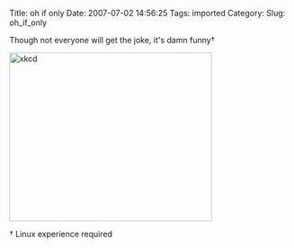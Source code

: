 Title: oh if only
Date: 2007-07-02 14:56:25
Tags: imported
Category: 
Slug: oh_if_only

Though not everyone will get the joke, it's damn funny†

<a href="http://xkcd.com/c149.html"><img src="http://imgs.xkcd.com/comics/sandwich.png" title="xkcd" alt="xkcd" height="299" width="360" /></a>

† Linux experience required
